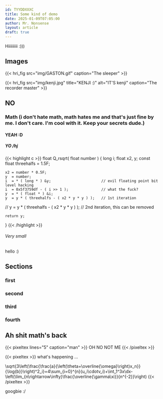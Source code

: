```yaml
---
id: TYYDDXXXC
title: Some kind of demo
date: 2025-01-09T07:05:00
author: Mr. Nonsense
layout: article
draft: true
---
```


Hiiiiiiiii :)))

## Images

{{< hri_fig src="img/GASTON.gif" caption="The sleeper" >}}

{{< hri_fig src="img/kenji.jpg" title="KENJI :)" alt="IT'S kenji" caption="The recorder master" >}}

## NO

### Math (i don't hate math, math hates me and that's just fine by me. I don't care. I'm cool with it. Keep your secrets dude.)

#### YEAH :D

##### YO /hj

{{< highlight c >}}
float Q_rsqrt( float number )
{
	long i;
	float x2, y;
	const float threehalfs = 1.5F;

	x2 = number * 0.5F;
	y  = number;
	i  = * ( long * ) &y;                       // evil floating point bit level hacking
	i  = 0x5f3759df - ( i >> 1 );               // what the fuck?
	y  = * ( float * ) &i;
	y  = y * ( threehalfs - ( x2 * y * y ) );   // 1st iteration
//	y  = y * ( threehalfs - ( x2 * y * y ) );   // 2nd iteration, this can be removed

	return y;
}
{{< /highlight >}}

###### Very small
hello :)

## Sections

### first

### second

### third

### fourth

## Ah shit math's back

{{< pixeltex lines="5" caption="man" >}}
OH NO
NOT ME
{{< /pixeltex >}}

{{< pixeltex >}}
what's happening ...


\sqrt{3\left(\frac{\frac{a}{\left(\theta+\overline{\omega}\right)x_n}}{\log{b}}\right)^2_i}=4\sum_{i=0}^{n}(u_i\cdotv_i)+\int_1^3x\dx-\left(\lim_{n\rightarrow\infty}\frac{\overline{\gamma\xi}}{n^{-2}}\right)
{{< /pixeltex >}}

googbie :/